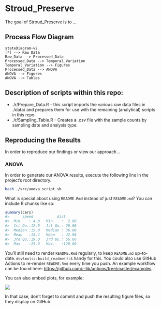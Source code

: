 
<!-- README.md is generated from README.Rmd. Please edit that file -->

# Stroud\_Preserve

<!-- badges: start -->

<!-- badges: end -->

The goal of Stroud\_Preserve is to …

## Process Flow Diagram

<!-- Source for idea: -->

<!-- https://twitter.com/diegohaz/status/1590043504428077056 -->

``` mermaid
stateDiagram-v2
[*] --> Raw Data
Raw_Data --> Processed_Data
Processed_Data --> Temporal_Variation
Temporal_Variation --> Figures
Processed_Data --> ANOVA
ANOVA --> Figures
ANOVA --> Tables
```

## Description of scripts within this repo:

  - ./r/Prepare\_Data.R - this script imports the various raw data files
    in ./data/ and prepares them for use with the remaining (analytical)
    scripts in this repo.  
  - ./r/Sampling\_Table.R - Creates a .csv file with the sample counts
    by sampling date and analysis type.

## Reproducing the Results

In order to reproduce our findings or view our approach…

### ANOVA

In order to generate our ANOVA results, execute the following line in
the project’s root directory.

``` bash
bash ./src/anova_script.sh
```

What is special about using `README.Rmd` instead of just `README.md`?
You can include R chunks like so:

``` r
summary(cars)
#>      speed           dist       
#>  Min.   : 4.0   Min.   :  2.00  
#>  1st Qu.:12.0   1st Qu.: 26.00  
#>  Median :15.0   Median : 36.00  
#>  Mean   :15.4   Mean   : 42.98  
#>  3rd Qu.:19.0   3rd Qu.: 56.00  
#>  Max.   :25.0   Max.   :120.00
```

You’ll still need to render `README.Rmd` regularly, to keep `README.md`
up-to-date. `devtools::build_readme()` is handy for this. You could also
use GitHub Actions to re-render `README.Rmd` every time you push. An
example workflow can be found here:
<https://github.com/r-lib/actions/tree/master/examples>.

You can also embed plots, for example:

![](README_files/figure-gfm/pressure-1.png)<!-- -->

In that case, don’t forget to commit and push the resulting figure
files, so they display on GitHub.
